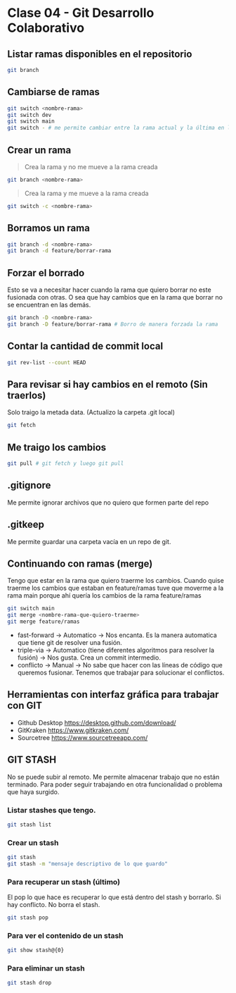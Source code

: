 # Clase 04 - Git Desarrollo Colaborativo

## Listar ramas disponibles en el repositorio

```sh
git branch
```

## Cambiarse de ramas

```sh
git switch <nombre-rama>
git switch dev
git switch main
git switch - # me permite cambiar entre la rama actual y la última en la que estuve
```

## Crear un rama

> Crea la rama y no me mueve a la rama creada

```sh
git branch <nombre-rama>
```

> Crea la rama y me mueve a la rama creada
```sh
git switch -c <nombre-rama>
```

## Borramos un rama

```sh
git branch -d <nombre-rama>
git branch -d feature/borrar-rama
```

## Forzar el borrado
Esto se va a necesitar hacer cuando la rama que quiero borrar no este fusionada con otras. O sea que hay cambios que en la rama que borrar no se encuentran en las demás.

```sh
git branch -D <nombre-rama>
git branch -D feature/borrar-rama # Borro de manera forzada la rama
```

## Contar la cantidad de commit local

```sh
git rev-list --count HEAD
```

## Para revisar si hay cambios en el remoto (Sin traerlos)
Solo traigo la metada data. (Actualizo la carpeta .git local)

```sh
git fetch
```

## Me traigo los cambios

```sh
git pull # git fetch y luego git pull
```

## .gitignore
Me permite ignorar archivos que no quiero que formen parte del repo

## .gitkeep
Me permite guardar una carpeta vacía en un repo de git.

## Continuando con ramas (merge)
Tengo que estar en la rama que quiero traerme los cambios.
Cuando quise traerme los cambios que estaban en feature/ramas tuve que moverme a la rama main porque ahí quería los cambios de la rama feature/ramas

```sh
git switch main
git merge <nombre-rama-que-quiero-traerme>
git merge feature/ramas
```

* fast-forward -> Automatico -> Nos encanta. Es la manera automatica que tiene git de resolver una fusión.
* triple-via -> Automatico (tiene diferentes algoritmos para resolver la fusión) -> Nos gusta. Crea un commit intermedio.
* conflicto -> Manual -> No sabe que hacer con las líneas de código que queremos fusionar. Tenemos que trabajar para solucionar el conflictos. 

## Herramientas con interfaz gráfica para trabajar con GIT

* Github Desktop <https://desktop.github.com/download/>
* GitKraken <https://www.gitkraken.com/>
* Sourcetree <https://www.sourcetreeapp.com/>

## GIT STASH
No se puede subir al remoto. Me permite almacenar trabajo que no están terminado. Para poder seguir trabajando en otra funcionalidad o problema que haya surgido.

### Listar stashes que tengo.

```sh
git stash list
```

### Crear un stash

```sh
git stash 
git stash -m "mensaje descriptivo de lo que guardo"
```

### Para recuperar un stash (último)
El pop lo que hace es recuperar lo que está dentro del stash y borrarlo. Si hay conflicto. No borra el stash.

```sh
git stash pop 
```

### Para ver el contenido de un stash

```sh
git show stash@{0}
```

### Para eliminar un stash

```sh
git stash drop
```
